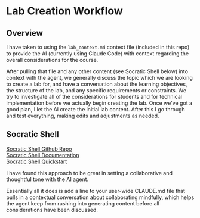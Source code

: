 # Lab Creation Workflow

## Overview
I have taken to using the `lab_context.md` context file (included in this repo) to provide the AI (currently using Claude Code) with context regarding the overall considerations for the course.

After pulling that file and any other content (see Socratic Shell below) into context with the agent, we generally discuss the topic which we are looking to create a lab for, and have a conversation about the learning objectives, the structure of the lab, and any specific requirements or constraints. We try to investigate all of the considerations for students and for technical implementation before we actually begin creating the lab. Once we've got a good plan, I let the AI create the initial lab content. After this I go through and test everything, making edits and adjustments as needed.

## Socratic Shell
[Socratic Shell Github Repo](https://github.com/onja-org/w2_css_intro_to_animation)  
[Socratic Shell Documentation](https://socratic-shell.github.io/socratic-shell/)  
[Socratic Shell Quickstart](https://socratic-shell.github.io/socratic-shell/installation.html)

I have found this approach to be great in setting a collaborative and thoughtful tone with the AI agent.

Essentially all it does is add a line to your user-wide CLAUDE.md file that pulls in a contextual conversation about collaborating mindfully, which helps the agent keep from rushing into generating content before all considerations have been discussed.
